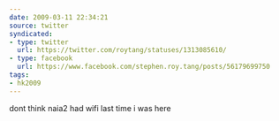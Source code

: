 ```yaml
---
date: 2009-03-11 22:34:21
source: twitter
syndicated:
- type: twitter
  url: https://twitter.com/roytang/statuses/1313085610/
- type: facebook
  url: https://www.facebook.com/stephen.roy.tang/posts/56179699750
tags:
- hk2009
---
```


dont think naia2 had wifi last time i was here